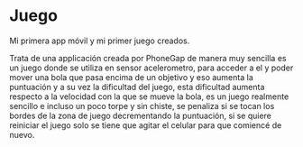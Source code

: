 # Juego
Mi primera app móvil y mi primer juego creados.

Trata de una applicación creada por PhoneGap de manera muy sencilla es un juego donde se utiliza en sensor acelerometro,
para acceder a el y poder mover una bola que pasa encima de un objetivo y eso aumenta la puntuación y a su vez la dificultad 
del juego, esta dificultad aumenta respecto a la velocidad con la que se mueve la bola, es un juego realmente sencillo e incluso
un poco torpe y sin chiste, se penaliza si se tocan los bordes de la zona de juego decrementando la puntuación, si se quiere 
reiniciar el juego solo se tiene que agitar el celular para que comiencé de nuevo.
